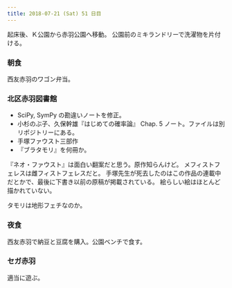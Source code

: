 ```yaml
---
title: 2018-07-21 (Sat) 51 日目
---
```


起床後、Ｋ公園から赤羽公園へ移動。
公園前のミキランドリーで洗濯物を片付ける。

### 朝食

西友赤羽のワゴン弁当。

### 北区赤羽図書館

* SciPy, SymPy の勘違いノートを修正。
* 小杉のぶ子、久保幹雄『はじめての確率論』 Chap. 5 ノート。ファイルは別リポジトリーにある。
* 手塚ファウスト三部作
* 『ブラタモリ』を何冊か。

『ネオ・ファウスト』は面白い翻案だと思う。原作知らんけど。
メフィストフェレスは雌フィストフェレスだと。
手塚先生が死去したのはこの作品の連載中だとかで、最後に下書き以前の原稿が掲載されている。
絵らしい絵はほとんど描かれていない。

タモリは地形フェチなのか。

### 夜食

西友赤羽で納豆と豆腐を購入。公園ベンチで食す。

### セガ赤羽

適当に遊ぶ。
